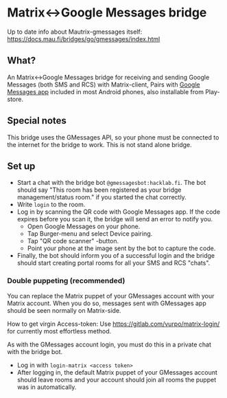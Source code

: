 # Matrix<->Google Messages bridge

Up to date info about Mautrix-gmessages itself: <https://docs.mau.fi/bridges/go/gmessages/index.html>

## What?

An Matrix<->Google Messages bridge for receiving and sending Google Messages (both SMS and RCS) with Matrix-client, Pairs with [Google Messages app](https://play.google.com/store/apps/details?id=com.google.android.apps.messaging) included in most Android phones, also installable from Play-store.

## Special notes
This bridge uses the GMessages API, so your phone must be connected to the internet for the bridge to work. This is not stand alone bridge.

## Set up
- Start a chat with the bridge bot `@gmessagesbot:hacklab.fi`. The bot should say "This room has been registered as your bridge management/status room." if you started the chat correctly.
- Write `login` to the room.
- Log in by scanning the QR code with Google Messages app. If the code expires before you scan it, the bridge will send an error to notify you.
  - Open Google Messages on your phone.
  - Tap Burger-menu and select Device pairing.
  - Tap "QR code scanner" -button.
  - Point your phone at the image sent by the bot to capture the code.
- Finally, the bot should inform you of a successful login and the bridge should start creating portal rooms for all your SMS and RCS "chats".

### Double puppeting (recommended)

You can replace the Matrix puppet of your GMessages account with your Matrix account. When you do so, messages sent with GMessages app should be seen normally on Matrix-side.

How to get virgin Access-token: Use <https://gitlab.com/vurpo/matrix-login/> for currently most effortless method.

As with the GMessages account login, you must do this in a private chat with the bridge bot.

- Log in with `login-matrix <access token>`
- After logging in, the default Matrix puppet of your GMessages account should leave rooms and your account should join all rooms the puppet was in automatically.